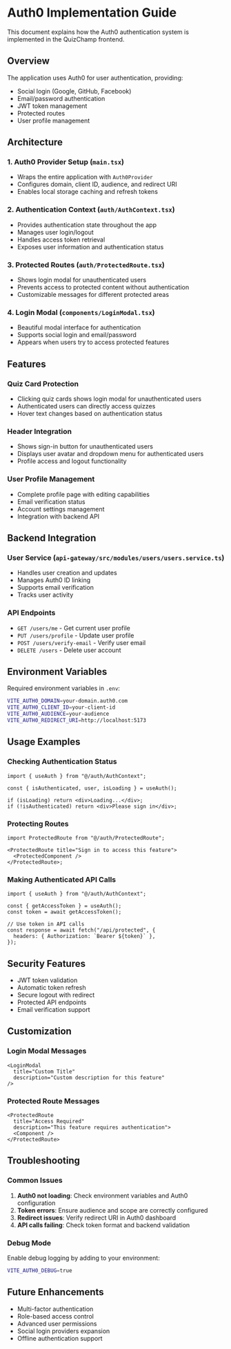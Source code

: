 # Auth0 Implementation Guide

This document explains how the Auth0 authentication system is implemented in the QuizChamp frontend.

## Overview

The application uses Auth0 for user authentication, providing:

- Social login (Google, GitHub, Facebook)
- Email/password authentication
- JWT token management
- Protected routes
- User profile management

## Architecture

### 1. Auth0 Provider Setup (`main.tsx`)

- Wraps the entire application with `Auth0Provider`
- Configures domain, client ID, audience, and redirect URI
- Enables local storage caching and refresh tokens

### 2. Authentication Context (`auth/AuthContext.tsx`)

- Provides authentication state throughout the app
- Manages user login/logout
- Handles access token retrieval
- Exposes user information and authentication status

### 3. Protected Routes (`auth/ProtectedRoute.tsx`)

- Shows login modal for unauthenticated users
- Prevents access to protected content without authentication
- Customizable messages for different protected areas

### 4. Login Modal (`components/LoginModal.tsx`)

- Beautiful modal interface for authentication
- Supports social login and email/password
- Appears when users try to access protected features

## Features

### Quiz Card Protection

- Clicking quiz cards shows login modal for unauthenticated users
- Authenticated users can directly access quizzes
- Hover text changes based on authentication status

### Header Integration

- Shows sign-in button for unauthenticated users
- Displays user avatar and dropdown menu for authenticated users
- Profile access and logout functionality

### User Profile Management

- Complete profile page with editing capabilities
- Email verification status
- Account settings management
- Integration with backend API

## Backend Integration

### User Service (`api-gateway/src/modules/users/users.service.ts`)

- Handles user creation and updates
- Manages Auth0 ID linking
- Supports email verification
- Tracks user activity

### API Endpoints

- `GET /users/me` - Get current user profile
- `PUT /users/profile` - Update user profile
- `POST /users/verify-email` - Verify user email
- `DELETE /users` - Delete user account

## Environment Variables

Required environment variables in `.env`:

```bash
VITE_AUTH0_DOMAIN=your-domain.auth0.com
VITE_AUTH0_CLIENT_ID=your-client-id
VITE_AUTH0_AUDIENCE=your-audience
VITE_AUTH0_REDIRECT_URI=http://localhost:5173
```

## Usage Examples

### Checking Authentication Status

```tsx
import { useAuth } from "@/auth/AuthContext";

const { isAuthenticated, user, isLoading } = useAuth();

if (isLoading) return <div>Loading...</div>;
if (!isAuthenticated) return <div>Please sign in</div>;
```

### Protecting Routes

```tsx
import ProtectedRoute from "@/auth/ProtectedRoute";

<ProtectedRoute title="Sign in to access this feature">
  <ProtectedComponent />
</ProtectedRoute>;
```

### Making Authenticated API Calls

```tsx
import { useAuth } from "@/auth/AuthContext";

const { getAccessToken } = useAuth();
const token = await getAccessToken();

// Use token in API calls
const response = await fetch("/api/protected", {
  headers: { Authorization: `Bearer ${token}` },
});
```

## Security Features

- JWT token validation
- Automatic token refresh
- Secure logout with redirect
- Protected API endpoints
- Email verification support

## Customization

### Login Modal Messages

```tsx
<LoginModal
  title="Custom Title"
  description="Custom description for this feature"
/>
```

### Protected Route Messages

```tsx
<ProtectedRoute
  title="Access Required"
  description="This feature requires authentication">
  <Component />
</ProtectedRoute>
```

## Troubleshooting

### Common Issues

1. **Auth0 not loading**: Check environment variables and Auth0 configuration
2. **Token errors**: Ensure audience and scope are correctly configured
3. **Redirect issues**: Verify redirect URI in Auth0 dashboard
4. **API calls failing**: Check token format and backend validation

### Debug Mode

Enable debug logging by adding to your environment:

```bash
VITE_AUTH0_DEBUG=true
```

## Future Enhancements

- Multi-factor authentication
- Role-based access control
- Advanced user permissions
- Social login providers expansion
- Offline authentication support


